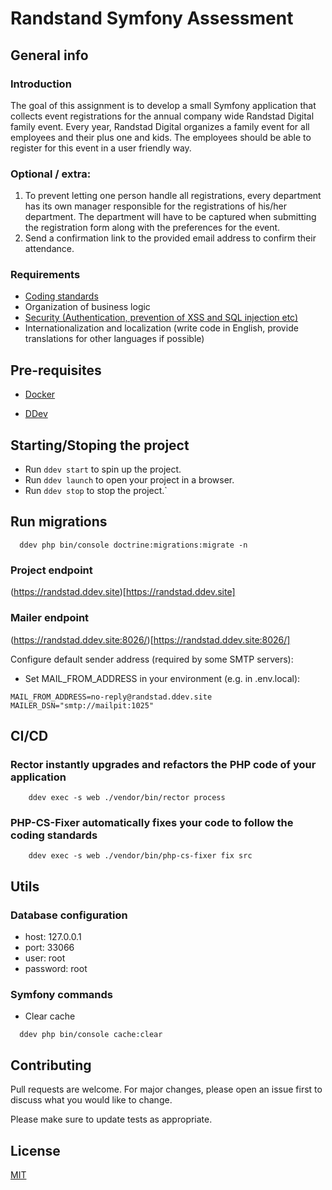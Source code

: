 # Randstand Symfony Assessment

## General info
### Introduction
The goal of this assignment is to develop a small Symfony application that collects event registrations for the annual company wide Randstad Digital family event.
Every year, Randstad Digital organizes a family event for all employees and their plus one and kids. 
The employees should be able to register for this event in a user friendly way.

### Optional / extra:
1. To prevent letting one person handle all registrations, every department has its own manager responsible for the registrations of his/her department.
   The department will have to be captured when submitting the registration form along with the preferences for the event.
2. Send a confirmation link to the provided email address to confirm their attendance. 

### Requirements
* [Coding standards](https://symfony.com/doc/current/contributing/code/standards.html)
* Organization of business logic
* [Security (Authentication, prevention of XSS and SQL injection etc)](https://symfony.com/bundles/NelmioSecurityBundle/current/index.html#xss-protection)
* Internationalization and localization (write code in English, provide translations for other languages if possible)

## Pre-requisites
- [Docker](https://docs.docker.com/get-docker/)
* [DDev](https://docs.ddev.com/en/stable/users/quickstart/#symfony)

## Starting/Stoping the project
* Run `ddev start` to spin up the project.
* Run `ddev launch` to open your project in a browser.
* Run `ddev stop` to stop the project.`

## Run migrations
```shell
  ddev php bin/console doctrine:migrations:migrate -n
```

### Project endpoint
(https://randstad.ddev.site)[https://randstad.ddev.site]

### Mailer endpoint
(https://randstad.ddev.site:8026/)[https://randstad.ddev.site:8026/]

Configure default sender address (required by some SMTP servers):
- Set MAIL_FROM_ADDRESS in your environment (e.g. in .env.local):

```
MAIL_FROM_ADDRESS=no-reply@randstad.ddev.site
MAILER_DSN="smtp://mailpit:1025"
```
## CI/CD
### Rector instantly upgrades and refactors the PHP code of your application
```shell
    ddev exec -s web ./vendor/bin/rector process
```

### PHP-CS-Fixer automatically fixes your code to follow the coding standards
```shell
    ddev exec -s web ./vendor/bin/php-cs-fixer fix src
```

## Utils
### Database configuration
* host: 127.0.0.1
* port: 33066
* user: root
* password: root

### Symfony commands
* Clear cache
```shell
  ddev php bin/console cache:clear
```

## Contributing
Pull requests are welcome. For major changes, please open an issue first
to discuss what you would like to change.

Please make sure to update tests as appropriate.

## License
[MIT](https://choosealicense.com/licenses/mit/)
